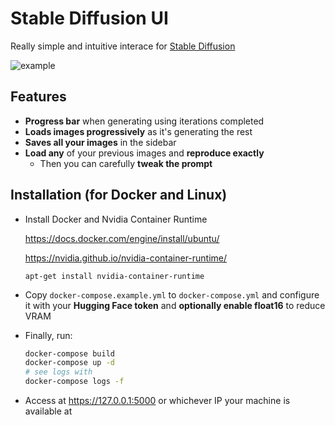 # Stable Diffusion UI

Really simple and intuitive interace for [Stable Diffusion](https://github.com/CompVis/stable-diffusion)

![example](https://raw.githubusercontent.com/makifoxgirl/stable-diffusion-ui/main/example.gif)

## Features

-   **Progress bar** when generating using iterations completed
-   **Loads images progressively** as it's generating the rest
-   **Saves all your images** in the sidebar
-   **Load any** of your previous images and **reproduce exactly**
    -   Then you can carefully **tweak the prompt**

## Installation (for Docker and Linux)

-   Install Docker and Nvidia Container Runtime

    https://docs.docker.com/engine/install/ubuntu/

    https://nvidia.github.io/nvidia-container-runtime/

    `apt-get install nvidia-container-runtime`

-   Copy `docker-compose.example.yml` to `docker-compose.yml` and configure it with your **Hugging Face token** and **optionally enable float16** to reduce VRAM

-   Finally, run:

    ```bash
    docker-compose build
    docker-compose up -d
    # see logs with
    docker-compose logs -f
    ```

-   Access at https://127.0.0.1:5000 or whichever IP your machine is available at
